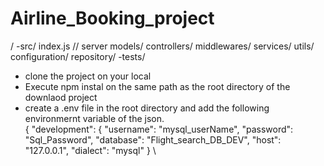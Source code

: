 # Airline_Booking_project
/
    -src/
        index.js // server
        models/
        controllers/
        middlewares/
        services/
        utils/
        configuration/
        repository/
    -tests/


* clone the project on your local
* Execute npm instal on the same path as the root directory of the downlaod project
* create a .env file in the root directory and add the following environmernt variable of the json.
\
{
  "development": {
    "username": "mysql_userName",
    "password": "Sql_Password",
    "database": "Flight_search_DB_DEV",
    "host": "127.0.0.1",
    "dialect": "mysql"
  }
  \